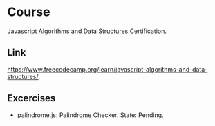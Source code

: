 # Course
Javascript Algorithms and Data Structures Certification.

## Link
https://www.freecodecamp.org/learn/javascript-algorithms-and-data-structures/

## Excercises
- palindrome.js: Palindrome Checker. State: Pending.
